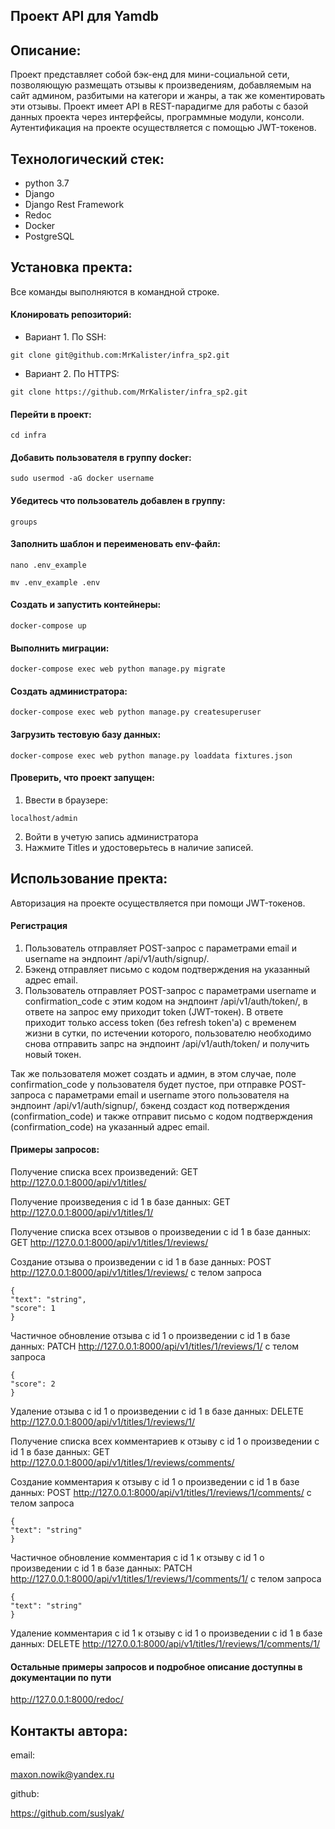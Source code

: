 ## Проект API для Yamdb

## Описание:

Проект представляет собой бэк-енд для мини-социальной сети, позволяющую размещать отзывы к произведениям, добавляемым на сайт админом, разбитыми на категори и жанры, а так же коментировать эти отзывы. Проект имеет API в REST-парадигме для работы с базой данных проекта через интерфейсы, программные модули, консоли.
Аутентификация на проекте осуществляется с помощью JWT-токенов.

## Технологический стек:
* python 3.7
* Django
* Django Rest Framework
* Redoc
* Docker
* PostgreSQL

## Установка пректа:
Все команды выполняются в командной строке.
#### Клонировать репозиторий:
* Вариант 1. По SSH:
```
git clone git@github.com:MrKalister/infra_sp2.git
```
* Вариант 2. По HTTPS:
```
git clone https://github.com/MrKalister/infra_sp2.git
```
#### Перейти в проект:
```
cd infra
```
#### Добавить пользователя в группу docker:
```
sudo usermod -aG docker username
```
#### Убедитесь что пользователь добавлен в группу:
```
groups
```
#### Заполнить шаблон и переименовать env-файл:
```
nano .env_example
```
```
mv .env_example .env
```
#### Создать и запустить контейнеры:
```
docker-compose up
```
#### Выполнить миграции:
```
docker-compose exec web python manage.py migrate
```
#### Создать администратора:
```
docker-compose exec web python manage.py createsuperuser
```
#### Загрузить тестовую базу данных:
```
docker-compose exec web python manage.py loaddata fixtures.json
```
#### Проверить, что проект запущен:
1. Ввести в браузере:
```
localhost/admin
```
2. Войти в учетую запись администратора
3. Нажмите Titles и удостоверьтесь в наличие записей.

## Использование пректа:
Авторизация на проекте осуществляется при помощи JWT-токенов.

#### Регистрация
1. Пользователь отправляет POST-запрос с параметрами email и username на эндпоинт /api/v1/auth/signup/.
2. Бэкенд отправляет письмо с кодом подтверждения на указанный адрес email.
3. Пользователь отправляет POST-запрос с параметрами username и confirmation_code с этим кодом на эндпоинт /api/v1/auth/token/, в ответе на запрос ему приходит token (JWT-токен). В ответе приходит только access token (без refresh token'a) c временем жизни в сутки, по истечении которого, пользователю необходимо снова отправить запрс на эндпоинт /api/v1/auth/token/ и получить новый токен.

Так же пользователя может создать и админ, в этом случае, поле confirmation_code у пользователя будет пустое, при отправке POST-запроса с параметрами email и username этого пользователя на эндпоинт /api/v1/auth/signup/, бэкенд создаст код потверждения (confirmation_code) и также отправит письмо с кодом подтверждения (confirmation_code) на указанный адрес email.

#### Примеры запросов:
Получение списка всех произведений:
GET http://127.0.0.1:8000/api/v1/titles/

Получение произведения c id 1 в базе данных:
GET http://127.0.0.1:8000/api/v1/titles/1/

Получение списка всех отзывов о произведении c id 1 в базе данных:
GET http://127.0.0.1:8000/api/v1/titles/1/reviews/

Создание отзыва о произведении c id 1 в базе данных:
POST http://127.0.0.1:8000/api/v1/titles/1/reviews/
с телом запроса 
```
{
"text": "string",
"score": 1
}
```

Частичное обновление отзыва c id 1 о произведении c id 1 в базе данных:
PATCH http://127.0.0.1:8000/api/v1/titles/1/reviews/1/
с телом запроса 
```
{
"score": 2
}
```

Удаление отзыва c id 1 о произведении c id 1 в базе данных:
DELETE http://127.0.0.1:8000/api/v1/titles/1/reviews/1/

Получение списка всех комментариев к отзыву c id 1 о произведении c id 1 в базе данных:
GET http://127.0.0.1:8000/api/v1/titles/1/reviews/comments/

Создание комментария к отзыву c id 1 о произведении c id 1 в базе данных:
POST http://127.0.0.1:8000/api/v1/titles/1/reviews/1/comments/
с телом запроса 
```
{
"text": "string"
}
```

Частичное обновление комментария c id 1 к отзыву c id 1 о произведении c id 1 в базе данных:
PATCH http://127.0.0.1:8000/api/v1/titles/1/reviews/1/comments/1/
с телом запроса 
```
{
"text": "string"
}
```

Удаление комментария c id 1 к отзыву c id 1 о произведении c id 1 в базе данных:
DELETE http://127.0.0.1:8000/api/v1/titles/1/reviews/1/comments/1/

#### Остальные примеры запросов и подробное описание доступны в документации по пути
http://127.0.0.1:8000/redoc/

## Контакты автора:
email: 

maxon.nowik@yandex.ru

github: 

https://github.com/suslyak/
